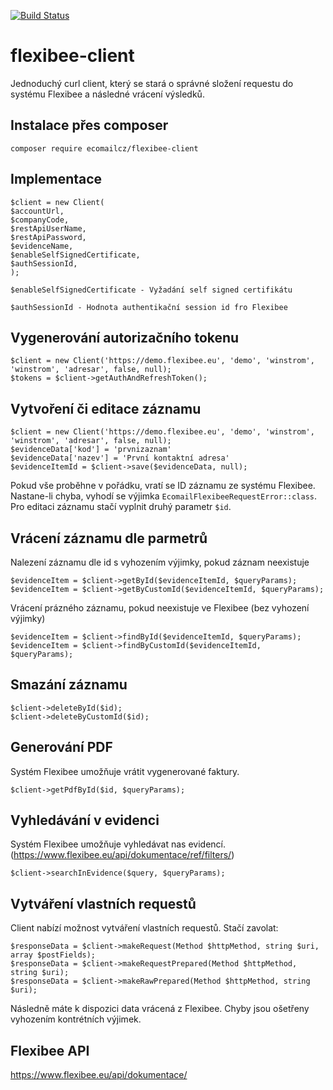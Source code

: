 [![Build Status](https://travis-ci.org/Ecomailcz/flexibee-client.svg?branch=master)](https://travis-ci.org/Ecomailcz/flexibee-client)

# flexibee-client
Jednoduchý curl client, který se stará o správné složení requestu do systému Flexibee a následné vrácení výsledků.

## Instalace přes composer
```composer require ecomailcz/flexibee-client```

## Implementace
```
$client = new Client(
$accountUrl, 
$companyCode, 
$restApiUserName, 
$restApiPassword, 
$evidenceName, 
$enableSelfSignedCertificate,
$authSessionId,
);
```
`$enableSelfSignedCertificate - Vyžadání self signed certifikátu`

`$authSessionId - Hodnota authentikační session id fro Flexibee`

## Vygenerování autorizačního tokenu
```
$client = new Client('https://demo.flexibee.eu', 'demo', 'winstrom', 'winstrom', 'adresar', false, null);
$tokens = $client->getAuthAndRefreshToken();
```

## Vytvoření či editace záznamu
```
$client = new Client('https://demo.flexibee.eu', 'demo', 'winstrom', 'winstrom', 'adresar', false, null);
$evidenceData['kod'] = 'prvnizaznam'
$evidenceData['nazev'] = 'První kontaktní adresa'
$evidenceItemId = $client->save($evidenceData, null);
```
Pokud vše proběhne v pořádku, vratí se ID záznamu ze systému Flexibee. Nastane-li chyba, vyhodí se výjimka
`EcomailFlexibeeRequestError::class`. Pro editaci záznamu stačí vyplnit druhý parametr `$id`.

## Vrácení záznamu dle parmetrů
Nalezení záznamu dle id s vyhozením výjimky, pokud záznam neexistuje  
```
$evidenceItem = $client->getById($evidenceItemId, $queryParams);
$evidenceItem = $client->getByCustomId($evidenceItemId, $queryParams);
```

Vrácení prázného záznamu, pokud neexistuje ve Flexibee (bez vyhození výjimky)  
```
$evidenceItem = $client->findById($evidenceItemId, $queryParams);
$evidenceItem = $client->findByCustomId($evidenceItemId, $queryParams);
```

## Smazání záznamu
```
$client->deleteById($id);
$client->deleteByCustomId($id);
```

## Generování PDF
Systém Flexibee umožňuje vrátit vygenerované faktury.
```
$client->getPdfById($id, $queryParams);
```

## Vyhledávání v evidenci
Systém Flexibee umožňuje vyhledávat nas evidencí. (https://www.flexibee.eu/api/dokumentace/ref/filters/)
```
$client->searchInEvidence($query, $queryParams);
```
## Vytváření vlastních requestů
Client nabízí možnost vytváření vlastních requestů. Stačí zavolat:  
```
$responseData = $client->makeRequest(Method $httpMethod, string $uri, array $postFields);
$responseData = $client->makeRequestPrepared(Method $httpMethod, string $uri);
$responseData = $client->makeRawPrepared(Method $httpMethod, string $uri);
```
Následně máte k dispozici data vrácená z Flexibee. Chyby jsou ošetřeny vyhozením kontrétních výjimek.

## Flexibee API
https://www.flexibee.eu/api/dokumentace/
